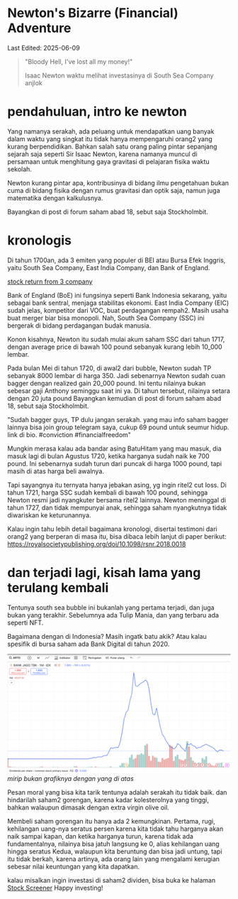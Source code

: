 # Newton's Bizarre (Financial) Adventure

[](bubble_banner.png)

Last Edited: 2025-06-09

> "Bloody Hell, I've lost all my money!"
> 
> Isaac Newton waktu melihat investasinya di South Sea Company anjlok


# pendahuluan, intro ke newton
Yang namanya serakah, ada peluang untuk mendapatkan uang banyak dalam waktu yang singkat itu tidak hanya mempengaruhi orang2 yang kurang berpendidikan. Bahkan salah satu orang paling pintar sepanjang sejarah saja seperti Sir Isaac Newton, karena namanya muncul di persamaan untuk menghitung gaya gravitasi di pelajaran fisika waktu sekolah.

Newton kurang pintar apa, kontribusinya di bidang ilmu pengetahuan bukan cuma di bidang fisika dengan rumus gravitasi dan optik saja, namun juga matematika dengan kalkulusnya.

Bayangkan di post di forum saham abad 18, sebut saja Stockholmbit.

# kronologis

Di tahun 1700an, ada 3 emiten yang populer di BEI atau Bursa Efek Inggris, yaitu South Sea Company, East India Company, dan Bank of England.

[stock return from 3 company](bei.png)

Bank of England (BoE) ini fungsinya seperti Bank Indonesia sekarang, yaitu sebagai bank sentral, menjaga stabilitas ekonomi. East India Company (EIC) sudah jelas, kompetitor dari VOC, buat perdagangan rempah2. Masih usaha buat merger biar bisa monopoli. Nah, South Sea Company (SSC) ini bergerak di bidang perdagangan budak manusia.

Konon kisahnya, Newton itu sudah mulai akum saham SSC dari tahun 1717, dengan average price di bawah 100 pound sebanyak kurang lebih 10_000 lembar.

Pada bulan Mei di tahun 1720, di awal2 dari bubble, Newton sudah TP sebanyak 8000 lembar di harga 350. Jadi sebenarnya Newton sudah cuan bagger dengan realized gain 20_000 pound. Ini tentu nilainya bukan sebesar gaji Anthony seminggu saat ini ya. Di tahun tersebut, nilainya setara dengan 20 juta pound
Bayangkan kemudian di post di forum saham abad 18, sebut saja Stockholmbit.

"Sudah bagger guys, TP dulu jangan serakah. yang mau info saham bagger lainnya bisa join group telegram saya, cukup 69 pound untuk seumur hidup. link di bio. #conviction #financialfreedom"

Mungkin merasa kalau ada bandar asing BatuHitam yang mau masuk, dia masuk lagi di bulan Agustus 1720, ketika harganya sudah naik ke 700 pound. Ini sebenarnya sudah turun dari puncak di harga 1000 pound, tapi masih di atas harga beli awalnya.

Tapi sayangnya itu ternyata hanya jebakan asing, yg ingin ritel2 cut loss.
Di tahun 1721, harga SSC sudah kembali di bawah 100 pound, sehingga Newton resmi jadi nyangkuter bersama ritel2 lainnya.
Newton meninggal di tahun 1727, dan tidak mempunyai anak, sehingga saham nyangkutnya tidak diwariskan ke keturunannya.

Kalau ingin tahu lebih detail bagaimana kronologi, disertai testimoni dari orang2 yang berperan di masa itu, bisa dibaca lebih lanjut di paper berikut: https://royalsocietypublishing.org/doi/10.1098/rsnr.2018.0018

# dan terjadi lagi, kisah lama yang terulang kembali
Tentunya south sea bubble ini bukanlah yang pertama terjadi, dan juga bukan yang terakhir. Sebelumnya ada Tulip Mania, dan yang terbaru ada seperti NFT.

Bagaimana dengan di Indonesia? Masih ingatk batu akik? Atau kalau spesifik di bursa saham ada Bank Digital di tahun 2020.

![harga saham arto](arto_stock_price.png)
*mirip bukan grafiknya dengan yang di atas*

Pesan moral yang bisa kita tarik tentunya adalah serakah itu tidak baik. dan hindarilah saham2 gorengan, karena kadar kolesterolnya yang tinggi, bahkan walaupun dimasak dengan extra virgin olive oil.

Membeli saham gorengan itu hanya ada 2 kemungkinan.
Pertama, rugi, kehilangan uang-nya seratus persen karena kita tidak tahu harganya akan naik sampai kapan, dan ketika harganya turun, karena tidak ada fundamentalnya, nilainya bisa jatuh langsung ke 0, alias kehilangan uang hingga seratus 
Kedua, walaupun kita beruntung dan bisa jadi untung, tapi itu tidak berkah, karena artinya, ada orang lain yang mengalami kerugian sebesar nilai keuntungan yang kita dapatkan.

kalau misalkan ingin investasi di saham2 dividen, bisa buka ke halaman [Stock Screener](/screener)
Happy investing!
